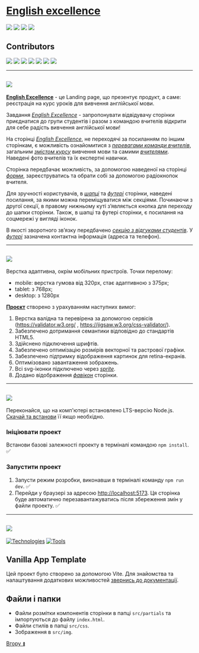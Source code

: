 <a id="top"></a>
# [English excellence](https://github.com/tatidan/ms-htmlcss-teamproject-2023)

<a href="#1"><img src="https://img.shields.io/badge/Опис Проeкту-512BD4?style=for-the-badge"/></a> <a href="#2"><img src="https://img.shields.io/badge/Функції-ECD53F?style=for-the-badge"/></a> <a href="#2"><img src="https://img.shields.io/badge/Підготовка до роботи-007054?style=for-the-badge"/></a> <a href="#4"><img src="https://img.shields.io/badge/Застосовані технології-A9225C?style=for-the-badge"/></a>

## Contributors
<a href="https://github.com/tatidan"><img src="https://img.shields.io/badge/tatidan-40AEF0?style=for-the-badge&logo=github&logoColor=212121"/></a> <a href="https://github.com/OlhaOs"><img src="https://img.shields.io/badge/Olha Os-0099E5?style=for-the-badge&logo=github&logoColor=212121"/></a> <a href="https://github.com/Elenaelle05"><img src="https://img.shields.io/badge/Elenaelle05-40AEF0?style=for-the-badge&logo=github&logoColor=212121"/></a> <a href="https://github.com/Aleksey-Dr"><img src="https://img.shields.io/badge/Aleksey-Dr-0099E5?style=for-the-badge&logo=github&logoColor=212121"/></a> <a href="https://github.com/RomanS1994"><img src="https://img.shields.io/badge/Roman S1994-40AEF0?style=for-the-badge&logo=github&logoColor=212121"/></a> <a href="https://github.com/iamyurkas"><img src="https://img.shields.io/badge/iamyurkas-0099E5?style=for-the-badge&logo=github&logoColor=212121"/></a> <a href="https://github.com/oleksandr-romashko"><img src="https://img.shields.io/badge/oleksandr-romashko-40AEF0?style=for-the-badge&logo=github&logoColor=212121"/></a>
___
<a id="1"></a>

## <img src="https://img.shields.io/badge/Опис Проeкту-512BD4?style=for-the-badge"/>

[__English Excellence__](https://tatidan.github.io/ms-htmlcss-teamproject-2023/) - це Landing page, що презентує продукт, а саме: реєстрація на курс уроків для вивчення англійської мови.

Завдання [_English Excellence_](https://tatidan.github.io/ms-htmlcss-teamproject-2023/) - запропонувати відвідувачу сторінки приєднатися до групи студентів і разом з командою вчителів відкрити для себе радість вивчення англійської мови!

На сторінці [_English Excellence_](https://tatidan.github.io/ms-htmlcss-teamproject-2023/), не переходячі за посиланням по іншим сторінкам, є можливість ознайомитися з [_перевагами команди вчителів_](https://github.com/tatidan/ms-htmlcss-teamproject-2023/blob/main/src/partials/about.html), загальним [_змістом курсу_](https://github.com/tatidan/ms-htmlcss-teamproject-2023/blob/main/src/partials/proposal.html) вивчення мови та самими [_вчителями_](https://github.com/tatidan/ms-htmlcss-teamproject-2023/blob/main/src/partials/teachers.html). Наведені фото вчителів та їх експертні навички.

Сторінка передбачає можливість, за допомогою наведеної на сторінці [_форми_](https://github.com/tatidan/ms-htmlcss-teamproject-2023/blob/main/src/partials/leave-app.html), зареєструватись та обрати собі за допомогою радіокнопок вчителя.

Для зручності користувачів, в [_шапці_](https://github.com/tatidan/ms-htmlcss-teamproject-2023/blob/main/src/partials/header.html) та [_футері_](https://github.com/tatidan/ms-htmlcss-teamproject-2023/blob/main/src/partials/footer.html) сторінки, наведені посилання, за якими можна переміщуватися між секціями. Починаючи з другої секції, в правому нижньому куті з’являється кнопка для переходу до шапки сторінки. Також, в шапці та футері сторінки, є посилання на соцмережі у вигляді іконок.

В якості зворотного зв’язку передбачено [_секцію з відгуками студентів_](https://github.com/tatidan/ms-htmlcss-teamproject-2023/blob/main/src/partials/reviews.html).
У [_футері_](https://github.com/tatidan/ms-htmlcss-teamproject-2023/blob/main/src/partials/footer.html) зазначена контактна інформація (адреса та телефон).
___
<a id="2"></a>

## <img src="https://img.shields.io/badge/Функції-ECD53F?style=for-the-badge"/>
Верстка адаптивна, окрім мобільних пристроїв. Точки перелому:
   - mobile: верстка гумова від 320px, стає адаптивною з 375px;
   - tablet: з 768px;
   - desktop: з 1280px

[__Проєкт__](https://github.com/tatidan/ms-htmlcss-teamproject-2023) створено з урахуванням наступних вимог:
1. Верстка валідна та перевірена за допомогою сервісів (https://validator.w3.org/ , https://jigsaw.w3.org/css-validator/).
2. Забезпечено дотримання семантики відповідно до стандартів HTML5.
3. Здійснено підключення шрифтів.
4. Забезпечено оптимізацію розмірів векторної та растрової графіки.
5. Забезпечено підтримку відображення картинок для retina-екранів.
6. Оптимізовано завантаження зображень.
7. Всі svg-іконки підключено через [_sprite_](https://github.com/tatidan/ms-htmlcss-teamproject-2023/blob/main/src/img/sprite.svg?short_path=664ce67).
8. Додано відображення [_фавікон_](https://github.com/tatidan/ms-htmlcss-teamproject-2023/blob/main/src/img/icon-favicon.svg) сторінки.

<a id="3"></a>
___

## <img src="https://img.shields.io/badge/Підготовка до роботи-007054?style=for-the-badge"/>

Переконайся, що на комп'ютері встановлено LTS-версію Node.js.
[Скачай та встанови](https://nodejs.org/en/) її якщо необхідно.

### Iніціювати проект
Встанови базові залежності проекту в терміналі командою `npm install`. :white_check_mark:
### Запустити проект
1. Запусти режим розробки, виконавши в терміналі команду `npm run dev`. :white_check_mark:
2. Перейди у браузері за адресою [http://localhost:5173](http://localhost:5173). Ця сторінка буде автоматично
   перезавантажуватись після збереження змін у файли проекту. :white_check_mark:

<a id="4"></a>
___

## <img src="https://img.shields.io/badge/Застосовані технології-A9225C?style=for-the-badge"/>

[![Technologies](https://skillicons.dev/icons?i=html,css,js,vite,nodejs)](https://skillicons.dev)
[![Tools](https://skillicons.dev/icons?i=github,git,vscode,figma,ai)](https://skillicons.dev)

## Vanilla App Template

Цей проект було створено за допомогою Vite. Для знайомства та налаштування
додаткових можливостей [звернись до документації](https://vitejs.dev/).

## Файли і папки

- Файли розмітки компонентів сторінки в папці `src/partials` та
  імпортуються до файлу `index.html`.
- Файли стилів в папці `src/css`.
- Зображення в `src/img`.

[Вгору :arrow_double_up:](#top)
